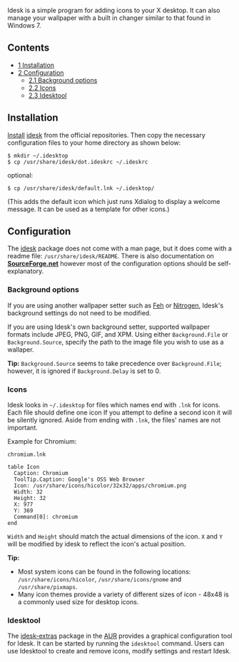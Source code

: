 Idesk is a simple program for adding icons to your X desktop. It can also manage your wallpaper with a built in changer similar to that found in Windows 7.

## Contents

*   [1 Installation](#Installation)
*   [2 Configuration](#Configuration)
    *   [2.1 Background options](#Background_options)
    *   [2.2 Icons](#Icons)
    *   [2.3 Idesktool](#Idesktool)

## Installation

[Install](/index.php/Install "Install") [idesk](https://www.archlinux.org/packages/?name=idesk) from the official repositories. Then copy the necessary configuration files to your home directory as shown below:

```
$ mkdir ~/.idesktop
$ cp /usr/share/idesk/dot.ideskrc ~/.ideskrc

```

optional:

```
$ cp /usr/share/idesk/default.lnk ~/.idesktop/

```

(This adds the default icon which just runs Xdialog to display a welcome message. It can be used as a template for other icons.)

## Configuration

The [idesk](https://www.archlinux.org/packages/?name=idesk) package does not come with a man page, but it does come with a readme file: `/usr/share/idesk/README`. There is also documentation on [**SourceForge.net**](http://idesk.sourceforge.net/html/usage.html) however most of the configuration options should be self-explanatory.

### Background options

If you are using another wallpaper setter such as [Feh](/index.php/Feh "Feh") or [Nitrogen](/index.php/Nitrogen "Nitrogen"), Idesk's background settings do not need to be modified.

If you are using Idesk's own background setter, supported wallpaper formats include JPEG, PNG, GIF, and XPM. Using either `Background.File` or `Background.Source`, specify the path to the image file you wish to use as a wallaper.

**Tip:** `Background.Source` seems to take precedence over `Background.File`; however, it is ignored if `Background.Delay` is set to 0.

### Icons

Idesk looks in `~/.idesktop` for files which names end with `.lnk` for icons. Each file should define one icon If you attempt to define a second icon it will be silently ignored. Aside from ending with `.lnk`, the files' names are not important.

Example for Chromium:

 `chromium.lnk` 
```
table Icon
  Caption: Chromium
  ToolTip.Caption: Google's OSS Web Browser
  Icon: /usr/share/icons/hicolor/32x32/apps/chromium.png
  Width: 32
  Height: 32
  X: 977
  Y: 369
  Command[0]: chromium
end
```

`Width` and `Height` should match the actual dimensions of the icon. `X` and `Y` will be modified by idesk to reflect the icon's actual position.

**Tip:**

*   Most system icons can be found in the following locations: `/usr/share/icons/hicolor`, `/usr/share/icons/gnome` and `/usr/share/pixmaps`.
*   Many icon themes provide a variety of different sizes of icon - 48x48 is a commonly used size for desktop icons.

### Idesktool

The [idesk-extras](https://aur.archlinux.org/packages/idesk-extras/) package in the [AUR](/index.php/AUR "AUR") provides a graphical configuration tool for Idesk. It can be started by running the `idesktool` command. Users can use Idesktool to create and remove icons, modify settings and restart Idesk.
